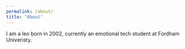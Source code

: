 ```yaml
---
permalink: /about/
title: "About"
---
```


I am a leo born in 2002, currently an emotional tech student at Fordham Univeristy. 